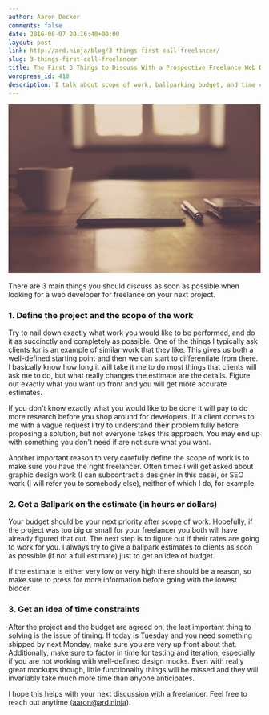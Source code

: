 ```yaml
---
author: Aaron Decker
comments: false
date: 2016-08-07 20:16:48+00:00
layout: post
link: http://ard.ninja/blog/3-things-first-call-freelancer/
slug: 3-things-first-call-freelancer
title: The First 3 Things to Discuss With a Prospective Freelance Web Developer
wordpress_id: 418
description: I talk about scope of work, ballparking budget, and time constraints as the 3 things you need to discover immediately
---
```


![freelancers](/images/blog/freelance.jpg)

There are 3 main things you should discuss as soon as possible when looking for a web developer for freelance on your next project.


### 1. Define the project and the scope of the work


Try to nail down exactly what work you would like to be performed, and do it as succinctly and completely as possible. One of the things I typically ask clients for is an example of similar work that they like. This gives us both a well-defined starting point and then we can start to differentiate from there. I basically know how long it will take it me to do most things that clients will ask me to do, but what really changes the estimate are the details. Figure out exactly what you want up front and you will get more accurate estimates.

If you don't know exactly what you would like to be done it will pay to do more research before you shop around for developers. If a client comes to me with a vague request I try to understand their problem fully before proposing a solution, but not everyone takes this approach. You may end up with something you don't need if are not sure what you want.

Another important reason to very carefully define the scope of work is to make sure you have the right freelancer. Often times I will get asked about graphic design work (I can subcontract a designer in this case), or SEO work (I will refer you to somebody else), neither of which I do, for example.


### 2. Get a Ballpark on the estimate (in hours or dollars)


Your budget should be your next priority after scope of work. Hopefully, if the project was too big or small for your freelancer you both will have already figured that out. The next step is to figure out if their rates are going to work for you. I always try to give a ballpark estimates to clients as soon as possible (if not a full estimate) just to get an idea of budget.

If the estimate is either very low or very high there should be a reason, so make sure to press for more information before going with the lowest bidder.


### 3. Get an idea of time constraints


After the project and the budget are agreed on, the last important thing to solving is the issue of timing. If today is Tuesday and you need something shipped by next Monday, make sure you are very up front about that. Additionally, make sure to factor in time for testing and iteration, especially if you are not working with well-defined design mocks. Even with really great mockups though, little functionality things will be missed and they will invariably take much more time than anyone anticipates.



I hope this helps with your next discussion with a freelancer. Feel free to reach out anytime (aaron@ard.ninja).
